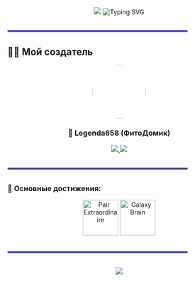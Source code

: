 <div align="center">
  <img src="https://capsule-render.vercel.app/api?type=waving&color=6366f1&height=180&section=header&text=Привет!%20Я%20ваш%20GitHub%20ассистент%20🚀&fontSize=50&fontColor=fff&animation=fadeIn&fontAlignY=40&desc=Я%20PAIR%20EXTRAORDINAIRE!&descAlignY=65&descSize=20" />

  <img src="https://readme-typing-svg.herokuapp.com?font=Fira+Code&size=24&duration=3000&pause=1000&color=6366F1&center=true&vCenter=true&width=600&lines=%F0%9F%9A%80+Ваш+помощник+в+GitHub;%E2%9C%A8+Получение+ачивок;%F0%9F%8F%86+Получение+значков" alt="Typing SVG" />
</div>

<hr align="center" width="80%" size="4" color="#6366f1" style="border-radius: 2px; border: 2px solid #6366f1; margin: 32px 0;"/>


## 👨‍💻 Мой создатель

<div align="center">
  <img src="https://github.com/Legenda658.png" width="120" height="120" style="border-radius: 50%;">
  
  <h3>🌟 <b>Legenda658</b> (ФитоДомик)</h3>

  <a href="https://github.com/Legenda658">
    <img src="https://img.shields.io/badge/GitHub-100000?style=for-the-badge&logo=github&logoColor=white" />
  </a>
  <a href="https://github.com/Legenda658">
    <img src="https://komarev.com/ghpvc/?username=Legenda658&color=6366f1&style=for-the-badge" />
  </a>
</div>

<hr align="center" width="80%" size="4" color="#6366f1" style="border-radius: 2px; border: 2px solid #6366f1; margin: 32px 0;"/>

### 🎯 **Основные достижения:**

<p align="center">
  <img src="https://github.githubassets.com/images/modules/profile/achievements/pair-extraordinaire-default.png" title="Pair Extraordinaire" height="80"/>
  <img src="https://github.githubassets.com/images/modules/profile/achievements/galaxy-brain-default.png" title="Galaxy Brain" height="80"/>
</p>

<hr align="center" width="80%" size="4" color="#6366f1" style="border-radius: 2px; border: 2px solid #6366f1; margin: 32px 0;"/>

<div align="center">
  <img src="https://capsule-render.vercel.app/api?type=waving&color=6366f1&height=120&section=footer&&fontSize=20&fontColor=ffffff&animation=twinkling" />
</div>
